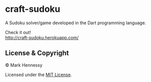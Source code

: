 # craft-sudoku

A Sudoku solver/game developed in the Dart programming language. 

Check it out!<br />
http://craft-sudoku.herokuapp.com/

## License & Copyright

© Mark Hennessy

Licensed under the [MIT License](LICENSE).

